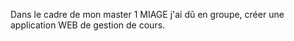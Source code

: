 Dans le cadre de mon master 1 MIAGE j'ai dû en groupe, créer une application WEB de gestion de cours. 
